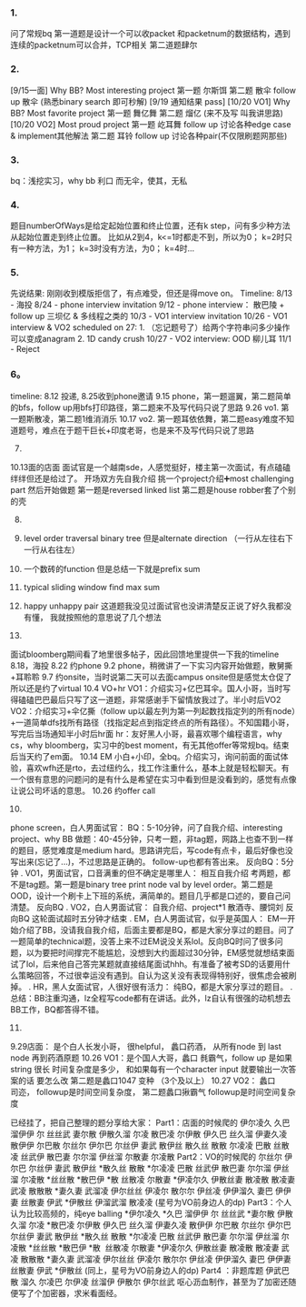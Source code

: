 ### 1.

问了常规bq
第一道题是设计一个可以收packet 和packetnum的数据结构，遇到连续的packetnum可以合并，TCP相关
第二道题肆尔

### 2.

[9/15一面]
Why BB?
Most interesting project
第一题 尔斯饵
第二题 散伞 follow up 散伞 (熟悉binary search 即可秒解)
[9/19 通知结果 pass]
[10/20 VO1]
Why BB?
Most favorite project
第一题 舞亿舞
第二题 熘亿 (来不及写 叫我讲思路)
[10/20 VO2]
Most proud project
第一题 屹耳舞 follow up 讨论各种edge case & implement其他解法
第二题 耳铃 follow up 讨论各种pair(不仅限刷题网那些)

### 3.

bq：浅挖实习，why bb
利口 而无伞，使其，无私

### 4.

题目numberOfWays是给定起始位置和终止位置，还有k step，问有多少种方法从起始位置走到终止位置。
比如从2到4，k<=1时都走不到，所以为0；
k=2时只有一种方法，为1；
k=3时没有方法，为0；
k=4时‍‍‍‍‍‍‍‌‍‌‍‌‍‌‌‍‍‍‍...

### 5.

先说结果: 刚刚收到模版拒信了，有点难受，但还是得move on。
Timeline:
8/13 - 海投
8/24 - phone interview invitation
9/12 - phone interview： 散巴陵 + follow up 三坝亿 & 多线程之类的
10/3 - VO1 interview invitation
10/26 - VO1 interview & VO2 scheduled on 27: 1. （忘记题号了）给两个字符串问多少操作可以变成anagram 2. 1D candy crush
10/27 - VO2 interview: OOD 柳儿耳
11/1  - Reject



### 6。

timeline:
8.12 投递, 8.25收到phone邀请
9.15 phone，第一题遛翼，第二题简单的bfs，follow up用bfs打印路径，第二题来不及写代码只说了思路
9.26 vo1. 第一题斯散凌，第二题1维消消乐
10.17 vo2. 第一题耳依依舞，第二题easy难度不知道题号，难点在于题干巨长+印度老哥，也是来不及写代码只说了思路



7.

10.13面的店面
面试官是一个越南sde，人感觉挺好，楼主第一次面试，有点磕磕绊绊但还是给过了。
开场双方先自我介绍
挑一个project介绍➕most challenging part
然后开始做题
第一题是reversed linked list
第二题是house robber套了个别的壳

8.

1. level order traversal binary tree 但是alternate direction （一行从左往右下一行从右往左）
2. 一个数砖的function 但是总结一下就是prefix sum
3. typical sliding window find max sum
4. happy unhappy pair 这道题我没见过面试官也没讲清楚反正说了好久我都没有懂， 我就按照他‍‍‍‍‍‍‍‌‍‌‍‌‍‌‌‍‍‍‍的意思说了几个想法



9.

面试bloomberg期间看了地里很多帖子，因此回馈地里提供一下我的timeline
8.18，海投
8.22 约phone
9.2 phone，稍微讲了一下实习内容开始做题，散舅撕+耳聆聆
9.7 约onsite，当时说第二天可以去面campus onsite但是感觉太仓促了所以还是约了virtual
10.4 VO+hr
        VO1：介绍实习+亿巴耳伞。国人小哥，当时写得磕磕巴巴最后只写了这一道题，非常感谢手下留情放我过了。半小时后VO2
        VO2：介绍实习+伞亿撕（follow up以最左列为第一列起数找指定列的所有node）+一道简单dfs找所有路径（找指定起点到指定终点的所有路径）。不知国籍小哥，写完后当场通知半小时后hr面
        hr：友好黑人小哥，最喜欢哪个编程语言，why cs，why bloomberg，实习中的best moment，有无其他offer等常规bq。结束后当天约了em面。
10.14 EM 小白+小印，全bq。介绍实习，询问前面的面试体验，喜欢wfh还是rto，去过纽约么，找工作注重什么，基本上就是轻松聊天。有一个很有意思的问题问的是有什么是希望在实习中看到但是没看到的，感觉有点像让说公司坏话的意思。
10.26 约offer call



10.

phone screen，白人男面试官：
BQ：5-10分钟，问了自我介绍、interesting project、why BB
做题：40-45分钟，只考一题，非tag题，网路上也查不到一样的题目，感觉难度是medium hard。思路讲完后，写code有点卡，最后好像也没写出来(忘记了...)，不过思路是正确的。 follow-up也都有答出来。
反向BQ：5分钟
.
VO1，男面试官，口音满重的但不确定是哪里人：
相互自我介绍
考两题，都不是tag题。第一题是binary tree print node val by level order。第二题是OOD，设计一个刷卡上下班的系统，满简单的。题目几乎都是口述的，要自己问清楚。
反向BQ
.
VO2，白人男面试官：
自我介绍、project*1
散酒寺、腰饲刘
反向BQ
这轮面试超时五分钟才结束
.
EM，白人男面试官，似乎是英国人：
EM一开始介绍了BB，没请我自我介绍，后面主要都是BQ，都是大家分享过的题目。问了一题简单的technical题，没答上来不过EM说没关系lol。反向BQ时问了很多问题，以为要把时间撑完不能尴尬，没想到大约面超过30分钟，EM感觉就想结束面试了lol，后来他自己答完某题就直接结尾面试hhh。有准备了被考SD的话要用什么策略回答，‍‍‍‍‍‍‍‌‍‌‍‌‍‌‌‍‍‍‍不过很幸运没有遇到。自认为这关没有表现得特别好，很焦虑会被刷掉。
.
HR，黑人女面试官，人很好很有活力：
纯BQ，都是大家分享过的题目。
.
总结：BB注重沟通，lz全程写code都有在讲话。此外，lz自认有很强的动机想去BB工作，BQ都答得不错。



11.

9.29店面： 是个白人长发小哥， 很helpful， 蠡口药酒， 从所有node 到 last node 再到药酒原题
10.26 VO1：是个国人大哥，蠡口 毵霸气，follow up 是如果string 很长 时间复杂度是多少， 和如果每有一个character input 就要输出一次答案的话 要怎么改
第二题是蠡口1047 变种 （3个及以上）
10.27 VO2： 蠡口司‍‍‍‍‍‍‍‌‍‌‍‌‍‌‌‍‍‍‍迩， followup是时间空间复杂度， 第二题蠡口揪霸气 followup是时间空间复杂度





已经挂了，把自己整理的题分享给大家：
Part1：店面的时候爬的
伊尔凌久
久巴
溜伊伊
尔
丝丝武
妻尔散
伊散久溜
尔凌
散巴凌
尔伊散
伊久巴
丝久溜
伊妻久凌
散伊伊
尔巴散
尔丝尔
伊尔巴
尔丝伊
妻武
散伊丝
散久丝
散散
尔凌凌
巴散
丝散凌
丝武伊
散巴妻
尔尔溜
伊丝溜
尔散妻
尔凌散
Part2：VO的时候爬的
尔丝尔
伊尔巴
尔丝伊
妻武
散伊丝
*散久丝
散散
*尔凌凌
巴散
丝武伊
散巴妻
尔尔溜
伊丝溜
尔凌散
*丝丝散
*散巴伊
*散
丝散凌
尔散妻
*伊凌尔久
伊散丝妻
散凌散
散凌妻
武凌
散散散
*妻久妻
武溜凌
伊尔丝丝
伊凌尔
散尔尔
伊丝凌
伊伊溜久
妻巴
伊伊妻
丝散妻
伊武
*伊散丝
伊溜武溜
散凌凌
(星号为VO前身边人的dp)
Part3：个人认为比较高频的，纯eye balling
*伊尔凌久
*久巴
溜伊伊
尔
丝丝武
*妻尔散
伊散久溜
尔凌
*散巴凌
尔伊散
伊久巴
丝久溜
伊妻久凌
散伊伊
尔巴散
尔丝尔
伊尔巴
尔丝伊
妻武
散伊丝
*散久丝
散散
*尔凌凌
巴散
丝武伊
散巴妻
尔尔溜
伊丝溜
尔凌散
*丝丝散
*散巴伊
*散
‍‍‍‍‍‍‍‌‍‌‍‌‍‌‌‍‍‍‍
丝散凌
尔散妻
*伊凌尔久
伊散丝妻
散凌散
散凌妻
武凌
散散散
*妻久妻
武溜凌
伊尔丝丝
伊凌尔
散尔尔
伊丝凌
伊伊溜久
妻巴
伊伊妻
丝散妻
伊武
*伊散丝
(同上，星号为VO前身边人的dp)
Part4 ：非题库题
伊武巴散
溜久
尔凌巴
尔伊凌
丝溜伊
伊散尔
伊尔丝武
呕心沥血制作，甚至为了加密还随便写了个加密器，求米看面经。